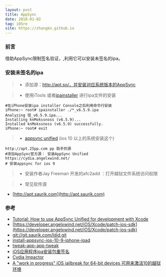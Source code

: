 ```yaml
---
layout: post
title: AppSync
date: 2018-01-02
tag: iOSre
site: https://zhangkn.github.io
---
```



### 前言

借助AppSync限制签名验证，,利用它可以安装未签名的ipa。


### 安装未签名的ipa

>*  添加源：http://apt.so/，并安装对应系统版本的AppSync

>* 使用iTools 或者[ipainstaller](https://github.com/autopear/ipainstaller) 进行ipa文件的安装
```
#在iPhone安装ipa installer Console之后利用命令行安装
iPhone:~ root# ipainstaller ./*_v6.5.9.ipa
Analyzing 信_v6.5.9.ipa...
Installing knMokssnoss (v6.5.9)...
Installed knMokssnoss (v6.5.9) successfully.
iPhone:~ root# exit
```

>* [appsync unified](https://cydia.angelxwind.net/?page/net.angelxwind.appsyncunified)  (ios 10 以上的系统安装这个)
```
http://apt.25pp.com pp 助手的源
#添加AppSync官方源： 安装AppSync Unified
https://cydia.angelxwind.net/
# 安装appsync for ios 9 
```

>*  安装作者Jay Freeman 开发的afc2add ：打开越狱文件系统访问权限

>* 常见软件源
- [http://apt.saurik.com](http://apt.saurik.com)


### 参考
- [Tutorial: How to use AppSync Unified for development with Xcode](https://angelxwind.net/?page%2Fhow2asu)
- [https://developer.angelxwind.net/iOS/Xcode/patch-ios-sdk](https://developer.angelxwind.net/iOS/Xcode/patch-ios-sdk)
- [git://git.saurik.com/ldid.git](git://git.saurik.com/ldid.git)
- [install-appsync-ios-10-9-iphone-ipad](http://cydiatech.com/install-appsync-ios-10-9-iphone-ipad/)
- [tweak-app-app-tweak](http://iosre.com/t/tweak-app-app-tweak/438)
- [iOS应用程序ipa安装包重签名](http://blog.devzeng.com/blog/ios-ipa-recodesign.html)
- [Cydia Impactor](http://www.cydiaimpactor.com/)
- [A "work in progress" iOS jailbreak for 64-bit devices  可用来激活10的越狱环境](https://github.com/kpwn/yalu102)
